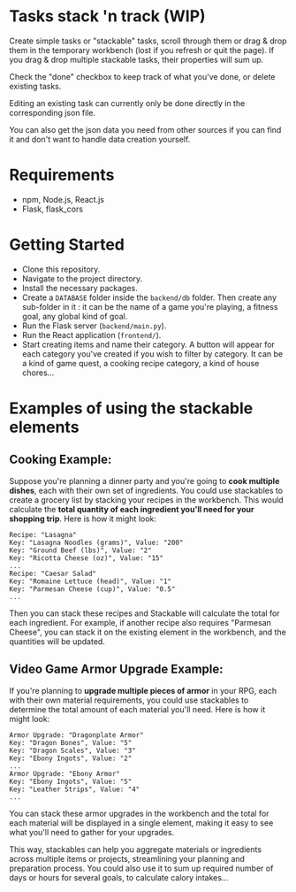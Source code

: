 # Tasks stack 'n track (WIP)

Create simple tasks or "stackable" tasks, scroll through them or drag & drop them in the temporary workbench (lost if you refresh or quit the page). If you drag & drop multiple stackable tasks, their properties will sum up.

Check the "done" checkbox to keep track of what you've done, or delete existing tasks.

Editing an existing task can currently only be done directly in the corresponding json file.

You can also get the json data you need from other sources if you can find it and don't want to handle data creation yourself.

# Requirements

* npm, Node.js, React.js
* Flask, flask_cors

# Getting Started
* Clone this repository.
* Navigate to the project directory.
* Install the necessary packages.
* Create a `DATABASE` folder inside the `backend/db` folder. Then create any sub-folder in it : it can be the name of a game you're playing, a fitness goal, any global kind of goal.
* Run the Flask server (`backend/main.py`).
* Run the React application (`frontend/`).
* Start creating items and name their category. A button will appear for each category you've created if you wish to filter by category. It can be a kind of game quest, a cooking recipe category, a kind of house chores...

# Examples of using the stackable elements

## Cooking Example:
Suppose you're planning a dinner party and you're going to **cook multiple dishes**, each with their own set of ingredients. You could use stackables to create a grocery list by stacking your recipes in the workbench. This would calculate the **total quantity of each ingredient you'll need for your shopping trip**. Here is how it might look:

```
Recipe: "Lasagna"
Key: "Lasagna Noodles (grams)", Value: "200"
Key: "Ground Beef (lbs)", Value: "2"
Key: "Ricotta Cheese (oz)", Value: "15"
...
Recipe: "Caesar Salad"
Key: "Romaine Lettuce (head)", Value: "1"
Key: "Parmesan Cheese (cup)", Value: "0.5"
...
```

Then you can stack these recipes and Stackable will calculate the total for each ingredient. For example, if another recipe also requires "Parmesan Cheese", you can stack it on the existing element in the workbench, and the quantities will be updated.

## Video Game Armor Upgrade Example:
If you're planning to **upgrade multiple pieces of armor** in your RPG, each with their own material requirements, you could use stackables to determine the total amount of each material you'll need. Here is how it might look:

```
Armor Upgrade: "Dragonplate Armor"
Key: "Dragon Bones", Value: "5"
Key: "Dragon Scales", Value: "3"
Key: "Ebony Ingots", Value: "2"
...
Armor Upgrade: "Ebony Armor"
Key: "Ebony Ingots", Value: "5"
Key: "Leather Strips", Value: "4"
...
```

You can stack these armor upgrades in the workbench and the total for each material will be displayed in a single element, making it easy to see what you'll need to gather for your upgrades.

This way, stackables can help you aggregate materials or ingredients across multiple items or projects, streamlining your planning and preparation process. You could also use it to sum up required number of days or hours for several goals, to calculate calory intakes...
